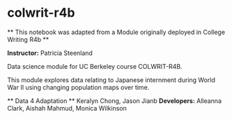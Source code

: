 # colwrit-r4b

** This notebook was adapted from a Module originally deployed in College Writing R4b **

**Instructor:** Patricia Steenland

Data science module for UC Berkeley course COLWRIT-R4B.

This module explores data relating to Japanese internment during World War II using changing population maps over time.

** Data 4 Adaptation ** Keralyn Chong, Jason Jianb
**Developers:** Alleanna Clark, Aishah Mahmud, Monica Wilkinson


